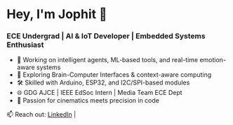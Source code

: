 # Hey, I'm Jophit 👋

### ECE Undergrad | AI & IoT Developer | Embedded Systems Enthusiast

- 🔬 Working on intelligent agents, ML-based tools, and real-time emotion-aware systems  
- 🧠 Exploring Brain-Computer Interfaces & context-aware computing  
- 🛠️ Skilled with Arduino, ESP32,  and I2C/SPI-based modules  
- 🌐 GDG AJCE | IEEE EdSoc Intern | Media Team ECE Dept  
- 🎥 Passion for cinematics meets precision in code

📫 Reach out: [LinkedIn](https://linkedin.com/in/jophitsebastian) |
